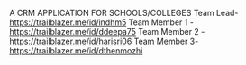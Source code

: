 A CRM APPLICATION FOR SCHOOLS/COLLEGES
Team Lead- https://trailblazer.me/id/indhm5
Team Member 1 - https://trailblazer.me/id/ddeepa75
Team Member 2 - https://trailblazer.me/id/harisri06
Team Member 3- https://trailblazer.me/id/dthenmozhi
